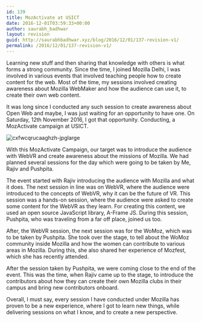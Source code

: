 ```yaml
---
id: 139
title: MozActivate at USICT
date: 2016-12-01T03:59:33+00:00
author: saurabh_badhwar
layout: revision
guid: http://saurabhbadhwar.xyz/blog/2016/12/01/137-revision-v1/
permalink: /2016/12/01/137-revision-v1/
---
```

Learning new stuff and then sharing that knowledge with others is what forms a strong community. Since the time, I joined Mozilla Delhi, I was involved in various events that involved teaching people how to create content for the web. Most of the time, my sessions involved creating awareness about Mozilla WebMaker and how the audience can use it, to create their own web content.

It was long since I conducted any such session to create awareness about Open Web and maybe, I was just waiting for an opportunity to have one. On Saturday, 12th November 2016, I got that opportunity. Conducting, a MozActivate campaign at USICT.

<img class="aligncenter size-full wp-image-138" src="https://i0.wp.com/saurabhbadhwar.xyz/blog/wp-content/uploads/2016/12/CxFWCQRUcAAghzH.jpglarge.jpeg?fit=640%2C360" alt="cxfwcqrucaaghzh-jpglarge" srcset="https://i0.wp.com/saurabhbadhwar.xyz/blog/wp-content/uploads/2016/12/CxFWCQRUcAAghzH.jpglarge.jpeg?w=1052 1052w, https://i0.wp.com/saurabhbadhwar.xyz/blog/wp-content/uploads/2016/12/CxFWCQRUcAAghzH.jpglarge.jpeg?resize=300%2C169 300w, https://i0.wp.com/saurabhbadhwar.xyz/blog/wp-content/uploads/2016/12/CxFWCQRUcAAghzH.jpglarge.jpeg?resize=768%2C432 768w, https://i0.wp.com/saurabhbadhwar.xyz/blog/wp-content/uploads/2016/12/CxFWCQRUcAAghzH.jpglarge.jpeg?resize=1024%2C576 1024w" sizes="(max-width: 640px) 100vw, 640px" data-recalc-dims="1" /> 

With this MozActivate Campaign, our target was to introduce the audience with WebVR and create awareness about the missions of Mozilla. We had planned several sessions for the day which were going to be taken by Me, Rajiv and Pushpita.

The event started with Rajiv introducing the audience with Mozilla and what it does. The next session in line was on WebVR, where the audience were introduced to the concepts of WebVR, why it can be the future of VR. This session was a hands-on session, where the audience were asked to create some content for the WebVR as they learn. For creating this content, we used an open source JavaScript library, A-Frame JS. During this session, Pushpita, who was traveling from a far off place, joined us too.

After, the WebVR session, the next session was for the WoMoz, which was to be taken by Pushpita. She took over the stage, to tell about the WoMoz community inside Mozilla and how the women can contribute to various areas in Mozilla. During this, she also shared her experience of Mozfest, which she has recently attended.

After the session taken by Pushpita, we were coming close to the end of the event. This was the time, when Rajiv came up to the stage, to introduce the contributors about how they can create their own Mozilla clubs in their campus and bring new contributors onboard.

Overall, I must say, every session I have conducted under Mozilla has proven to be a new experience, where I got to learn new things, while delivering sessions on what I know, and to create a new perspective.